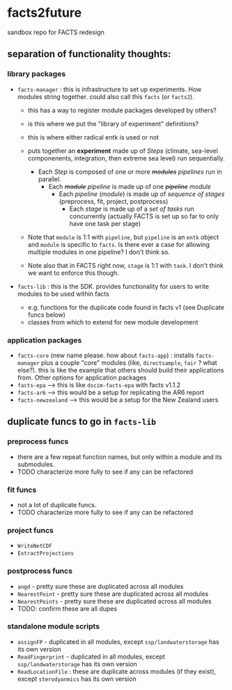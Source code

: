 # facts2future
sandbox repo for FACTS redesign

## separation of functionality thoughts:

### library packages
- `facts-manager` : this is infrastructure to set up experiments. How modules string together. could also call this `facts` (or `facts2`). 
  - this has a way to register module packages developed by others?
  - is this where we put the "library of experiment" definitions? 
  - this is where either radical entk is used or not
  - puts together an **experiment** made up of *Steps* (climate, sea-level componenents, integration, then extreme sea level) run sequentially.
    - Each *Step* is composed of one or more ~~*modules*~~ *pipelines* run in parallel.
      - Each ~~*module*~~ *pipeline* is made up of one ~~*pipeline*~~ *module*
        - Each *pipeline* (*module*) is made up of *sequence of stages* (preprocess, fit, project, postprocess)
          - Each *stage* is made up of a *set of tasks* run concurrently (actually FACTS is set up so far to only have one task per stage)

  - Note that `module` is 1:1 with `pipeline`, but `pipeline` is an `entk` object and `module` is specific to `facts`. Is there ever a case for allowing multiple modules in one pipeline? I don't think so.
  - Note also that in FACTS right now, `stage` is 1:1 with `task`. I don't think we want to enforce this though.


- `facts-lib` : this is the SDK. provides functionality for users to write modules to be used within facts
    - e.g. functions for the duplicate code found in facts v1 (see Duplicate funcs below)
    - classes from which to extend for new module development
 
### application packages
- `facts-core` (new name please. how about `facts-app`) : installs `facts-manager` plus a couple "core" modules (like, `directsample`, `fair` ? what else?). this is like the example that others should build their applications from.
  Other options for application packages
- `facts-epa` --> this is like `dscim-facts-epa` with facts v1.1.2
- `facts-ar6` --> this would be a setup for replicating the AR6 report
- `facts-newzealand` --> this would be a setup for the New Zealand users


## duplicate funcs to go in `facts-lib`
### preprocess funcs
- there are a few repeat function names, but only within a module and its submodules. 
- TODO characterize more fully to see if any can be refactored
### fit funcs
- not a lot of duplicate funcs. 
- TODO characterize more fully to see if any can be refactored
### project funcs
- `WriteNetCDF`
- `ExtractProjections` 
### postprocess funcs
- `angd`  - pretty sure these are duplicated across all modules
- `NearestPoint` - pretty sure these are duplicated across all modules
- `NearestPoints` - pretty sure these are duplicated across all modules
- TODO: confirm these are all dupes

### standalone module scripts
- `assignFP` - duplicated in all modules, except `ssp/landwaterstorage` has its own version
- `ReadFingerprint` - duplicated in all modules, except `ssp/landwaterstorage` has its own version
- `ReadLocationFile` : these are duplicate across modules (if they exist), except `sterodyanmics` has its own version
